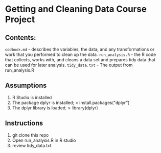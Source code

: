 # Getting and Cleaning Data Course Project
## Contents:
`codbook.md` - describes the variables, the data, and any transformations or work that you performed to clean up the data.
`run_analysis.R` - the R code that collects, works with, and cleans a data set and prepares tidy data that can be used for later analysis.
`tidy_data.txt` - The output from run_analysis.R

## Assumptions
1. R Studio is installed
2. The package dplyr is installed; > install.packages("dplyr")
3. The dplyr library is loaded; > library(dplyr)

## Instructions
1. git clone this repo
2. Open run_analysis.R in R studio
3. review tidy_data.txt
